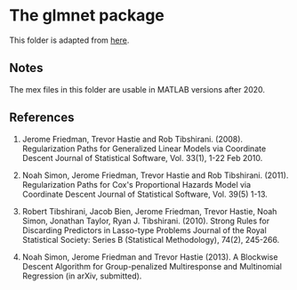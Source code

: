 # The glmnet package

This folder is adapted from [here](http://hastie.su.domains/glmnet_matlab/).

## Notes

The mex files in this folder are usable in MATLAB versions after 2020.

## References

1. Jerome Friedman, Trevor Hastie and Rob Tibshirani. (2008).
Regularization Paths for Generalized Linear Models via Coordinate Descent
Journal of Statistical Software, Vol. 33(1), 1-22 Feb 2010.

2. Noah Simon, Jerome Friedman, Trevor Hastie and Rob Tibshirani. (2011).
Regularization Paths for Cox's Proportional Hazards Model via Coordinate Descent
Journal of Statistical Software, Vol. 39(5) 1-13.

3. Robert Tibshirani, Jacob Bien, Jerome Friedman, Trevor Hastie, Noah Simon, Jonathan Taylor, Ryan J. Tibshirani. (2010).
Strong Rules for Discarding Predictors in Lasso-type Problems
Journal of the Royal Statistical Society: Series B (Statistical Methodology), 74(2), 245-266.

4. Noah Simon, Jerome Friedman and Trevor Hastie (2013).
A Blockwise Descent Algorithm for Group-penalized Multiresponse and Multinomial Regression
(in arXiv, submitted).
